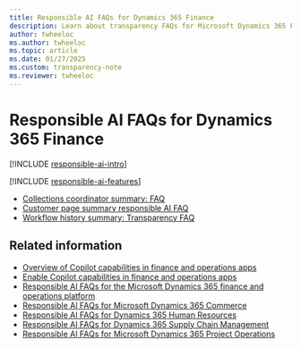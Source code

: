 ```yaml
---
title: Responsible AI FAQs for Dynamics 365 Finance
description: Learn about transparency FAQs for Microsoft Dynamics 365 Finance, with information on how AI is used, how it was tested and evaluated, and any limitations.
author: twheeloc
ms.author: twheeloc
ms.topic: article
ms.date: 01/27/2025
ms.custom: transparency-note
ms.reviewer: twheeloc
---
```


# Responsible AI FAQs for Dynamics 365 Finance

[!INCLUDE [responsible-ai-intro](../../includes/responsible-ai-intro.md)]

[!INCLUDE [responsible-ai-features](../../includes/responsible-ai-features.md)]

- [Collections coordinator summary: FAQ](accounts-receivable/collections-coordinator-summary-faq.md)
- [Customer page summary responsible AI FAQ](accounts-receivable/CustomerPageSummaryFAQ.md)
- [Workflow history summary: Transparency FAQ](../fin-ops-core/fin-ops/copilot/workflow-history-summary-FAQ.md)

## Related information

- [Overview of Copilot capabilities in finance and operations apps](/dynamics365/fin-ops-core/fin-ops/copilot/copilot-for-finance-operations)
- [Enable Copilot capabilities in finance and operations apps](/dynamics365/fin-ops-core/dev-itpro/copilot/enable-copilot)
- [Responsible AI FAQs for the Microsoft Dynamics 365 finance and operations platform](/dynamics365/fin-ops-core/dev-itpro/responsible-ai/responsible-ai-overview)
- [Responsible AI FAQs for Microsoft Dynamics 365 Commerce](/dynamics365/commerce/responsible-ai/responsible-ai-overview)
- [Responsible AI FAQs for Dynamics 365 Human Resources](/dynamics365/human-resources/transpar-note-hr)
- [Responsible AI FAQs for Dynamics 365 Supply Chain Management](/dynamics365/supply-chain/responsible-ai-overview)
- [Responsible AI FAQs for Microsoft Dynamics 365 Project Operations](/dynamics365/project-operations/responsible-ai/responsible-ai-overview)